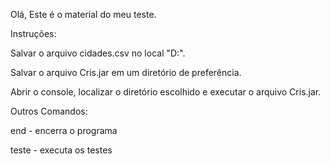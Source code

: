 Olá, Este é o material do meu teste.


Instruções:

Salvar o arquivo cidades.csv no local "D:\".

Salvar o arquivo Cris.jar em um diretório de preferência.

Abrir o console, localizar o diretório escolhido e executar o arquivo Cris.jar.


Outros Comandos:

end - encerra o programa

teste - executa os testes

